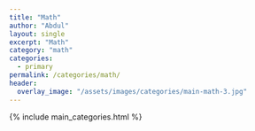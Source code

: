 ```yaml
---
title: "Math"
author: "Abdul"
layout: single
excerpt: "Math"
category: "math"
categories:
  - primary
permalink: /categories/math/
header:
  overlay_image: "/assets/images/categories/main-math-3.jpg"
---
```

{% include main_categories.html %}
